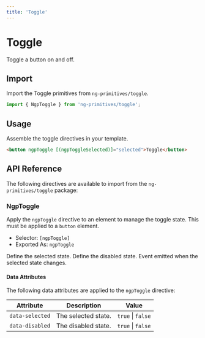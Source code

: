 ```yaml
---
title: 'Toggle'
---
```


# Toggle

Toggle a button on and off.

<docs-example name="toggle"></docs-example>

## Import

Import the Toggle primitives from `ng-primitives/toggle`.

```ts
import { NgpToggle } from 'ng-primitives/toggle';
```

## Usage

Assemble the toggle directives in your template.

```html
<button ngpToggle [(ngpToggleSelected)]="selected">Toggle</button>
```

## API Reference

The following directives are available to import from the `ng-primitives/toggle` package:

### NgpToggle

Apply the `ngpToggle` directive to an element to manage the toggle state. This must be applied to a `button` element.

- Selector: `[ngpToggle]`
- Exported As: `ngpToggle`

<response-field name="ngpToggleSelected" type="boolean" default="false">
  Define the selected state.
</response-field>

<response-field name="ngpToggleDisabled" type="boolean" default="false">
  Define the disabled state.
</response-field>

<response-field name="ngpToggleSelectedChange" type="boolean">
  Event emitted when the selected state changes.
</response-field>

#### Data Attributes

The following data attributes are applied to the `ngpToggle` directive:

| Attribute       | Description         | Value             |
| --------------- | ------------------- | ----------------- |
| `data-selected` | The selected state. | `true` \| `false` |
| `data-disabled` | The disabled state. | `true` \| `false` |
